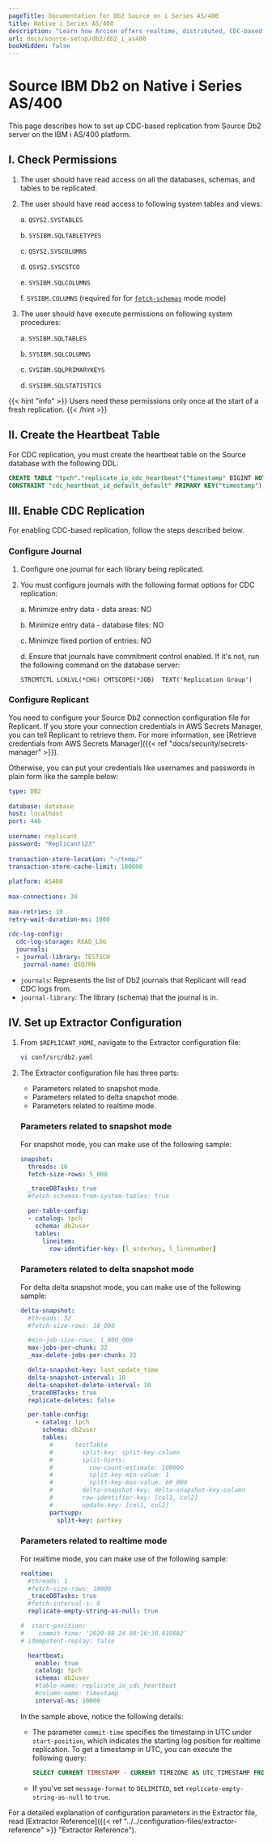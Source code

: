 ```yaml
---
pageTitle: Documentation for Db2 Source on i Series AS/400
title: Native i Series AS/400
description: "Learn how Arcion offers realtime, distributed, CDC-based replication on Db2 i Series AS/400 platform."
url: docs/source-setup/db2/db2_i_as400
bookHidden: false
---
```


# Source IBM Db2 on Native i Series AS/400

This page describes how to set up CDC-based replication from Source Db2 server on the IBM i AS/400 platform.


## I. Check Permissions

1. The user should have read access on all the databases, schemas, and tables to be replicated.

2. The user should have read access to following system tables and views:
  
    a. `QSYS2.SYSTABLES`

    b. `SYSIBM.SQLTABLETYPES`

    c. `QSYS2.SYSCOLUMNS`

    d. `QSYS2.SYSCSTCO`

    e. `SYSIBM.SQLCOLUMNS`

    f. `SYSIBM.COLUMNS` (required for for [`fetch-schemas`](/docs/new-doc-layout/running-replicant/#fetch-schemas) mode mode)

3. The user should have execute permissions on following system procedures:

    a. `SYSIBM.SQLTABLES`

    b. `SYSIBM.SQLCOLUMNS`

    c. `SYSIBM.SQLPRIMARYKEYS`

    d. `SYSIBM.SQLSTATISTICS`

{{< hint "info" >}}
Users need these permissions only once at the start of a fresh replication.
{{< /hint >}}

## II. Create the Heartbeat Table

For CDC replication, you must create the heartbeat table on the Source database with the following DDL:

```SQL
CREATE TABLE "tpch"."replicate_io_cdc_heartbeat"("timestamp" BIGINT NOT NULL, 
CONSTRAINT "cdc_heartbeat_id_default_default" PRIMARY KEY("timestamp"))
```

## III. Enable CDC Replication

For enabling CDC-based replication, follow the steps described below.

### Configure Journal

1. Configure one journal for each library being replicated.

2.  You must configure journals with the following format options for CDC replication:

    a. Minimize entry data - data areas: NO

    b. Minimize entry data - database files: NO

    c. Minimize fixed portion of entries: NO

    d. Ensure that journals have commitment control enabled. If it's not, run the following command on the database server:

      ```SH
      STRCMTCTL LCKLVL(*CHG) CMTSCOPE(*JOB)  TEXT('Replication Group')
      ```

### Configure Replicant

You need to configure your Source Db2 connection configuration file for Replicant. If you store your connection credentials in AWS Secrets Manager, you can tell Replicant to retrieve them. For more information, see [Retrieve credentials from AWS Secrets Manager]({{< ref "docs/security/secrets-manager" >}}). 
    
Otherwise, you can put your credentials like usernames and passwords in plain form like the sample below:

```YAML
type: DB2
 
database: database
host: localhost
port: 446
 
username: replicant
password: "Replicant123"
 
transaction-store-location: "~/temp/"
transaction-store-cache-limit: 100000
 
platform: AS400
 
max-connections: 30
 
max-retries: 10
retry-wait-duration-ms: 1000
 
cdc-log-config:
  cdc-log-storage: READ_LOG
  journals:
  - journal-library: TESTSCH
    journal-name: QSQJRN
```

- `journals`: Represents the list of Db2 journals that Replicant will read CDC logs from.
- `journal-library`: The library (schema) that the journal is in.


## IV. Set up Extractor Configuration

1. From `$REPLICANT_HOME`, navigate to the Extractor configuration file:
   ```BASH
   vi conf/src/db2.yaml
   ```

2. The Extractor configuration file has three parts:

    - Parameters related to snapshot mode.
    - Parameters related to delta snapshot mode.
    - Parameters related to realtime mode.

    ### Parameters related to snapshot mode
    For snapshot mode, you can make use of the following sample:

    ```YAML
    snapshot:
      threads: 16
      fetch-size-rows: 5_000

      _traceDBTasks: true
      #fetch-schemas-from-system-tables: true

      per-table-config:
      - catalog: tpch
        schema: db2user
        tables:
          lineitem:
            row-identifier-key: [l_orderkey, l_linenumber]
    ```

    ### Parameters related to delta snapshot mode
    For delta delta snapshot mode, you can make use of the following sample:

    ```YAML
    delta-snapshot:
      #threads: 32
      #fetch-size-rows: 10_000

      #min-job-size-rows: 1_000_000
      max-jobs-per-chunk: 32
      _max-delete-jobs-per-chunk: 32

      delta-snapshot-key: last_update_time
      delta-snapshot-interval: 10
      delta-snapshot-delete-interval: 10
      _traceDBTasks: true
      replicate-deletes: false
    
      per-table-config:
        - catalog: tpch
          schema: db2user
          tables:
            #      testTable
            #        split-key: split-key-column
            #        split-hints:
            #          row-count-estimate: 100000 
            #          split-key-min-value: 1 
            #          split-key-max-value: 60_000
            #        delta-snapshot-key: delta-snapshot-key-column
            #        row-identifier-key: [col1, col2]
            #        update-key: [col1, col2]
            partsupp:
              split-key: partkey
    ```

    ### Parameters related to realtime mode
    For realtime mode, you can make use of the following sample:
    
    ```YAML
    realtime:
      #threads: 1
      #fetch-size-rows: 10000
      _traceDBTasks: true
      #fetch-interval-s: 0
      replicate-empty-string-as-null: true

    #  start-position:
    #    commit-time: '2020-08-24 08:16:38.019002'
    # idempotent-replay: false

      heartbeat:
        enable: true
        catalog: tpch
        schema: db2user
        #table-name: replicate_io_cdc_heartbeat
        #column-name: timestamp
        interval-ms: 10000
    ```

    In the sample above, notice the following details:
    
    - The parameter `commit-time` specifies the timestamp in UTC under `start-position`, which indicates the starting log position for realtime replication. To get a timestamp in UTC, you can execute the following query:

      ```SQL
      SELECT CURRENT TIMESTAMP - CURRENT TIMEZONE AS UTC_TIMESTAMP FROM SYSIBM.SYSDUMMY1
      ```
    - If you've set `message-format` to `DELIMITED`, set `replicate-empty-string-as-null` to `true`.

For a detailed explanation of configuration parameters in the Extractor file, read [Extractor Reference]({{< ref "../../configuration-files/extractor-reference" >}} "Extractor Reference").